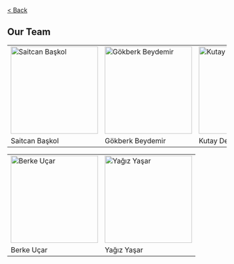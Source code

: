<a href="https://yagizyasar.github.io/Cargobot">< Back</a>

## Our Team
<table>
  <tr>
    <td> <img src="https://media-exp1.licdn.com/dms/image/C4E03AQHypC7RxC2LbA/profile-displayphoto-shrink_200_200/0/1645461863858?e=1671062400&v=beta&t=GoOFRHtvNJLE-PxjgNRJ3MDCn6SqgmYMtvyaIgmJ2PU" alt="Saitcan Başkol" width = 200px height = 200px > </td>
    <td> <img src="https://media-exp1.licdn.com/dms/image/C4D03AQFsuvIiYllgjQ/profile-displayphoto-shrink_800_800/0/1654609471865?e=1671062400&v=beta&t=I1bvb1D43fzMPKdLYqYVfDH95hdbZXnAR49ntZ75-4Y" alt="Gökberk Beydemir" width = 200px height = 200px> </td>
    <td> <img src="https://media-exp1.licdn.com/dms/image/C4D03AQEsZ2AZo9Wz6w/profile-displayphoto-shrink_800_800/0/1636490591873?e=1671062400&v=beta&t=cJsx7cr8kUPLxjGW3GPzZWMgTKe_7DxA_K-RO6XbFks" alt="Kutay Demiray" width = 200px height = 200px> </td>
  </tr>
  <tr>
    <td>Saitcan Başkol</td>
    <td>Gökberk Beydemir</td>
    <td>Kutay Demiray</td>
  </tr>
</table>
<table>
  <tr>
    <td> <img src="https://media-exp1.licdn.com/dms/image/C4D03AQHV9PIkP1k85A/profile-displayphoto-shrink_200_200/0/1654530023501?e=1671062400&v=beta&t=F4yp0-5os7M5kfL29HZg4OEkQeQiBkxrDa4206gfUaQ" alt="Berke Uçar" width = 200px height = 200px> </td>
    <td> <img src="https://media-exp1.licdn.com/dms/image/C4E03AQF-TosYAupc9g/profile-displayphoto-shrink_200_200/0/1629893339476?e=1671062400&v=beta&t=9gtQoCWRW_mcXbwku1qmEQwR7HVJbTGu-bZbqbrgre8" alt="Yağız Yaşar" width = 200px height = 200px> </td>
  </tr>
  <tr>
    <td>Berke Uçar</td>
    <td>Yağız Yaşar</td>
  </tr>
</table>
<br>
